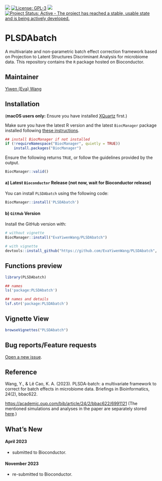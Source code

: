 
<!-- PLEASE DO NOT EDIT ./README.md BY HAND, EDIT ./inst/README.Rmd AND RENDER TO CREATE ./README.md -->

[![](https://img.shields.io/github/last-commit/EvaYiwenWang/PLSDAbatch.svg)](https://github.com/EvaYiwenWang/PLSDAbatch/commits/master)
[![License:
GPL-3](https://img.shields.io/badge/license-GPL--3-blue.svg)](https://cran.r-project.org/web/licenses/GPL-3)
[![](https://img.shields.io/github/languages/code-size/EvaYiwenWang/PLSDAbatch.svg)](https://github.com/EvaYiwenWang/PLSDAbatch)
[![Project Status: Active - The project has reached a stable, usable
state and is being actively
developed.](https://www.repostatus.org/badges/latest/active.svg)](https://www.repostatus.org/#active)

# PLSDAbatch

A multivariate and non-parametric batch effect correction framework
based on Projection to Latent Structures Discriminant Analysis for
microbiome data. This repository contains the `R` package hosted on
Bioconductor.

## Maintainer

[Yiwen (Eva) Wang](mailto:wangyiwen@caas.cn)

## Installation

(**macOS users only:** Ensure you have installed
[XQuartz](https://www.xquartz.org/) first.)

Make sure you have the latest R version and the latest `BiocManager`
package installed following [these
instructions](https://www.bioconductor.org/install/).

``` r
## install BiocManager if not installed
if (!requireNamespace("BiocManager", quietly = TRUE))
    install.packages("BiocManager")
```

Ensure the following returns `TRUE`, or follow the guidelines provided
by the output.

``` r
BiocManager::valid()
```

#### a) Latest `Bioconductor` Release (not now, wait for Bioconductor release)

You can install `PLSDAbatch` using the following code:

``` r
BiocManager::install('PLSDAbatch')
```

#### b) `GitHub` Version

Install the GitHub version with:

``` r
# without vignette
BiocManager::install("EvaYiwenWang/PLSDAbatch") 

# with vignette
devtools::install_github("https://github.com/EvaYiwenWang/PLSDAbatch", build_vignettes = T)
```

## Functions preview

``` r
library(PLSDAbatch)

## names
ls('package:PLSDAbatch')

## names and details
lsf.str('package:PLSDAbatch')
```

## Vignette View

``` r
browseVignettes("PLSDAbatch")
```

## Bug reports/Feature requests

[Open a new issue](https://github.com/EvaYiwenWang/PLSDAbatch/issues).

## Reference

Wang, Y., & Lê Cao, K. A. (2023). PLSDA-batch: a multivariate framework
to correct for batch effects in microbiome data. Briefings in
Bioinformatics, 24(2), bbac622.

<https://academic.oup.com/bib/article/24/2/bbac622/6991121> (The
mentioned simulations and analyses in the paper are separately stored
[here](https://evayiwenwang.github.io/PLSDAbatch_workflow/).)

## What’s New

#### April 2023

- submitted to Bioconductor.

#### November 2023

- re-submitted to Bioconductor.

